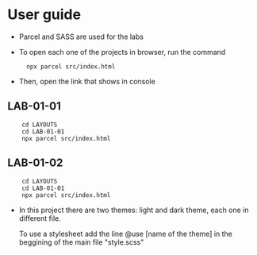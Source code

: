 # User guide

- Parcel and SASS are used for the labs

- To open each one of the projects in browser, run the command

        npx parcel src/index.html

- Then, open the link that shows in console

## LAB-01-01

        cd LAYOUTS
        cd LAB-01-01
        npx parcel src/index.html

## LAB-01-02

        cd LAYOUTS
        cd LAB-01-01
        npx parcel src/index.html

- In this project there are two themes: light and dark theme, each one in different file.

  To use a stylesheet add the line @use [name of the theme] in the beggining of the main file "style.scss"
